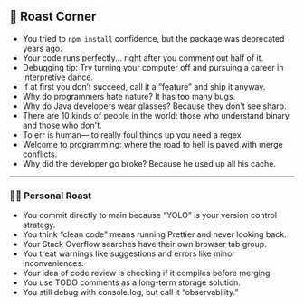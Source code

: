 ## 🥊 Roast Corner

* You tried to `npm install` confidence, but the package was deprecated years ago.
* Your code runs perfectly... right after you comment out half of it.
* Debugging tip: Try turning your computer off and pursuing a career in interpretive dance.
* If at first you don’t succeed, call it a “feature” and ship it anyway.
* Why do programmers hate nature? It has too many bugs.
* Why do Java developers wear glasses? Because they don't see sharp.
* There are 10 kinds of people in the world: those who understand binary and those who don't.
* To err is human— to really foul things up you need a regex.
* Welcome to programming: where the road to hell is paved with merge conflicts.
* Why did the developer go broke? Because he used up all his cache.

---

### 🧑‍💻 Personal Roast

* You commit directly to main because “YOLO” is your version control strategy.
* You think “clean code” means running Prettier and never looking back.
* Your Stack Overflow searches have their own browser tab group.
* You treat warnings like suggestions and errors like minor inconveniences.
* Your idea of code review is checking if it compiles before merging.
* You use TODO comments as a long-term storage solution.
* You still debug with console.log, but call it “observability.”